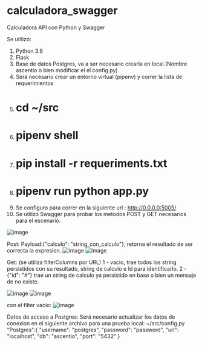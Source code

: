 # calculadora_swagger

Calculadora API con Python y Swagger

  Se utilizó:

1)  Python 3.6
2)  Flask
3)  Base de datos Postgres, va a ser necesario crearla en local.(Nombre ascentio o bien modificar el el config.py)
4)  Será necesario crear un entorno virtual (pipenv) y correr la lista de requerimientos
5)  # cd ~/src
6)  # pipenv shell
7)  # pip install -r requeriments.txt
8)  # pipenv run python app.py
9)  Se configuro para correr en la siguiente url : http://0.0.0.0:5005/
10)  Se utilizó Swagger para probar los metodos POST y GET necesarios para el escenario.

![image](https://user-images.githubusercontent.com/6844399/111676990-82734480-87fd-11eb-8158-22fcaf99db68.png)

Post:
Payload:{"calculo": "string_con_calculo"}, retorna el resultado de ser correcta la expresion.
![image](https://user-images.githubusercontent.com/6844399/111678346-f235ff00-87fe-11eb-88a1-0192ccb3587e.png)
![image](https://user-images.githubusercontent.com/6844399/111678393-00841b00-87ff-11eb-8345-bdeadd4e3c4c.png)

Get: (se utiliza filterColumns por URL)
  1 - vacio, trae todos los string persistidos con su resultado, string de calculo e Id para identificarlo.
  2 - {"id": "#"} trae un string de calculo ya persistido en base o bien un mensaje de no existe.
  
![image](https://user-images.githubusercontent.com/6844399/111678478-198ccc00-87ff-11eb-89fe-2fc9749c21a3.png)
![image](https://user-images.githubusercontent.com/6844399/111678562-32957d00-87ff-11eb-8d62-65a6a215fbc0.png)

con el filter vacio:
![image](https://user-images.githubusercontent.com/6844399/111678631-480aa700-87ff-11eb-8c7f-973efc2e8aa8.png)


Datos de acceso a Postgres:
  Será necesario actualizar los datos de conexion en el siguiente archivo para una prueba local: ~/src/config.py
    "Postgres":{
      "username": "postgres",
      "password": "password",
      "url": "localhost",
      "db": "ascentio",
      "port": "5432"
  }
